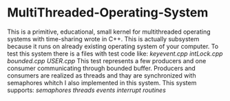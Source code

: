 # MultiThreaded-Operating-System
This is a primitive, educational, small kernel for multithreaded operating systems with time-sharing wrote in C++.
This is actually subsystem because it runs on already existing operating system of your computer.
To test this system there is a files with test code like:
  *keyevent.cpp*
  *intLock.cpp*
  *bounded.cpp*
  *USER.cpp*
  This test represents a few producers and one consumer communicating through bounded buffer. Producers and consumers are realized as threads and thay are synchronized with semaphores whitch I also implemented in this system.
  This system supports:
  *semaphores*
  *threads*
  *events*
  *interrupt routines*
